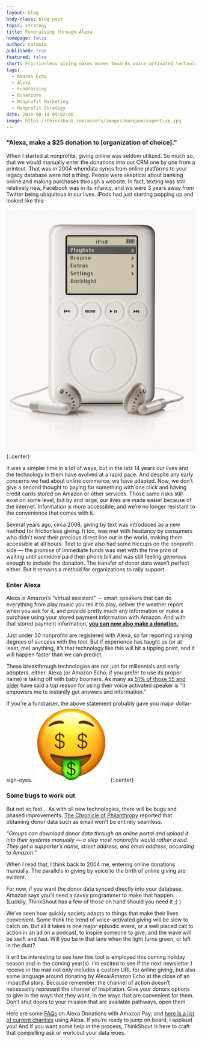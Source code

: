 ```yaml
---
layout: blog
body-class: blog-post
topic: strategy
title: Fundraising through Alexa
homepage: false
author: natania
published: true
featured: false
short: Frictionless giving makes moves towards voice-activated technology.
tags:
  - Amazon Echo
  - Alexa
  - Fundraising
  - Donations
  - Nonprofit Marketing
  - Nonprofit Strategy
date: 2018-08-14 09:02:00
image: https://thinkshout.com/assets/images/marquee/expertise.jpg
---
```


### “Alexa, make a $25 donation to [organization of choice].”

When I started at nonprofits, giving online was seldom utilized. So much so,  that we  would manually enter the donations into our CRM one by one from a printout. That was in 2004 whendata syncs from online platforms to your legacy database were not a thing. People were skeptical about banking online and making purchases through a website. In fact, texting was still relatively new, Facebook was in its infancy, and we were 3 years away from Twitter being ubiquitous in our lives. iPods had just starting popping up and looked like this:

![The Original iPod](/assets/images/blog/OG-ipod.jpg)
{:.center}

It was a simpler time in a lot of ways, but in the last 14 years our lives and the technology in them have evolved at a rapid pace. And despite any early concerns we had about online commerce, we have adapted. Now, we don’t give a second thought to paying for something with one click and having credit cards stored on Amazon or other services. Those same risks still exist on some level, but by and large, our lives are made easier because of the internet. Information is more accessible, and we’re no longer resistant to the convenience that comes with it.

Several years ago, circa 2008, giving by text was introduced as a new method for frictionless giving. It too, was met with hesitancy by consumers who didn’t want their precious direct line out in the world, making them accessible at all hours. Text to give also had some hiccups on the nonprofit side — the promise of immediate funds was met with the fine print of waiting until someone paid their phone bill and was still feeling generous enough to include the donation. The transfer of donor data wasn’t perfect either. But it remains a method for organizations to rally support.

### Enter Alexa

Alexa is Amazon’s “virtual assistant” -- smart speakers that can do everything from play music you tell it to play, deliver the weather report when you ask for it, and provide pretty much any information or make a purchase using your stored payment information with Amazon. And with that stored payment information, **[you can now also make a donation.](https://www.google.com/url?q=https://pay.amazon.com/us/developer/documentation/donations/202163900&sa=D&ust=1534264962745000&usg=AFQjCNG9EFcFgCPrJ-nDkM5wkJjmcAVsUQ)**

Just under 50 nonprofits are registered with Alexa, so far reporting varying degrees of success with the tool. But if experience has taught us (or at least, me) anything, it’s that technology like this will hit a tipping point, and it will happen faster than we can predict.  

These breakthrough technologies are not just for millennials and early adopters, either. Alexa (or Amazon Echo, if you prefer to use its proper name) is taking off with baby boomers. As many as [51% of those 55 and older](https://www.google.com/url?q=https://www.thinkwithgoogle.com/consumer-insights/three-ways-voice-assistance-resonating-baby-boomers/&sa=D&ust=1534266031490000&usg=AFQjCNHGMVi4MaBgMS_HpfbC3j4duimzcA) have said a top reason for using their voice activated speaker is “it empowers me to instantly get answers and information.”

If you’re a fundraiser, the above statement probably gave you major dollar-sign-eyes.
![money-face emoji](/assets/images/blog/money-mouth-face.png)
{:.center}

### Some bugs to work out

But not so fast… As with all new technologies, there will be bugs and phased improvements. [The Chronicle of Philanthropy](https://www.google.com/url?q=https://www.philanthropy.com/article/Alexa-Make-a-Donation-/244225/?key%3D8z5xVqrORuiTnnWYxdvvRQs5a9d4LZUjSUIcCNQLJ68a6AYuQ_fmbiL987u4FiAsVjZPRlpfUkRWVWV2bUNTd2xLWk9YbG9FcTRRRlRIejVtR05pS0hncXBrMA%23.W3L88M1Vwno.email&sa=D&ust=1534267596936000&usg=AFQjCNEadI0HX9BH_iRyURoFOTNbVtmDCA) reported that obtaining donor data such as email won’t be entirely seamless.

_“Groups can download donor data through an online portal and upload it into their systems manually — a step most nonprofits would rather avoid. They get a supporter’s name, street address, and email address, according to Amazon.”_

When I read that, I think back to 2004 me, entering online donations manually. The parallels in giving by voice to the birth of online giving are evident.

For now, if you want the donor data synced directly into your database, Amazon says you’ll need a savvy programmer to make that happen. (Luckily, ThinkShout has a few of those on hand should you need it ;) )

We’ve seen how quickly society adapts to things that make their lives convenient. Some think the trend of voice-activated giving will be slow to catch on. But all it takes is one major episodic event, or a well placed call to action in an ad on a podcast, to inspire someone to give; and the wave will be swift and fast. Will you be in that lane when the light turns green, or left in the dust?

It will be interesting to see how this tool is employed this coming holiday season and in the coming year(s). I’m excited to see if the next newsletter I receive in the mail not only includes a custom URL for online giving, but also some language around donating by Alexa/Amazon Echo at the close of an impactful story. Because remember: the channel of action doesn’t necessarily represent the channel of inspiration. Give your donors options to give in the ways that they want, in the ways that are convenient for them. Don’t shut doors to your mission that are available pathways, open them.

Here are some [FAQs](https://pay.amazon.com/us/help/201754640) on Alexa Donations with Amazon Pay; and [here is a list of current charities](https://www.google.com/url?q=https://pay.amazon.com/us/alexadonations&sa=D&ust=1534269069643000&usg=AFQjCNFzJm2VPxZLM8KQSeT8lH-WvGDR-Q) using Alexa. If you’re ready to jump on board, I applaud you! And if you want some help in the process, ThinkShout is here to craft that compelling ask or work out your data woes. 
